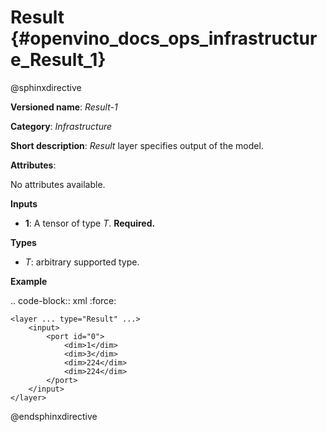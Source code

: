 # Result {#openvino_docs_ops_infrastructure_Result_1}

@sphinxdirective

**Versioned name**: *Result-1*

**Category**: *Infrastructure*

**Short description**: *Result* layer specifies output of the model.

**Attributes**:

No attributes available.

**Inputs**

* **1**: A tensor of type *T*. **Required.**

**Types**

* *T*: arbitrary supported type.

**Example**

.. code-block:: xml
   :force:

    <layer ... type="Result" ...>
        <input>
            <port id="0">
                <dim>1</dim>
                <dim>3</dim>
                <dim>224</dim>
                <dim>224</dim>
            </port>
        </input>
    </layer>


@endsphinxdirective

